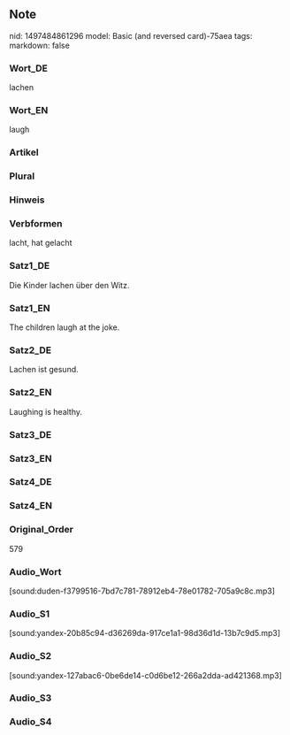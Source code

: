 ## Note
nid: 1497484861296
model: Basic (and reversed card)-75aea
tags: 
markdown: false

### Wort_DE
lachen

### Wort_EN
laugh

### Artikel


### Plural


### Hinweis


### Verbformen
lacht, hat gelacht

### Satz1_DE
Die Kinder lachen über den Witz.

### Satz1_EN
The children laugh at the joke.

### Satz2_DE
Lachen ist gesund.

### Satz2_EN
Laughing is healthy.

### Satz3_DE


### Satz3_EN


### Satz4_DE


### Satz4_EN


### Original_Order
579

### Audio_Wort
[sound:duden-f3799516-7bd7c781-78912eb4-78e01782-705a9c8c.mp3]

### Audio_S1
[sound:yandex-20b85c94-d36269da-917ce1a1-98d36d1d-13b7c9d5.mp3]

### Audio_S2
[sound:yandex-127abac6-0be6de14-c0d6be12-266a2dda-ad421368.mp3]

### Audio_S3


### Audio_S4

